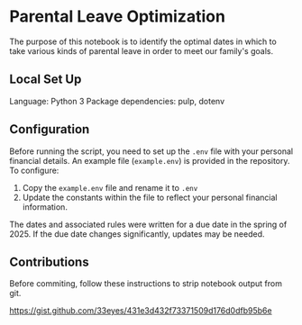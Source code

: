 # Parental Leave Optimization

The purpose of this notebook is to identify the optimal dates in which to take various kinds of parental leave in order to meet our family's goals.

## Local Set Up

Language: Python 3
Package dependencies: pulp, dotenv

## Configuration

Before running the script, you need to set up the `.env` file with your personal financial details. An example file (`example.env`) is provided in the repository. To configure:

1. Copy the `example.env` file and rename it to `.env`
2. Update the constants within the file to reflect your personal financial information. 

The dates and associated rules were written for a due date in the spring of 2025. If the due date changes significantly, updates may be needed. 

## Contributions

Before commiting, follow these instructions to strip notebook output from git. 

https://gist.github.com/33eyes/431e3d432f73371509d176d0dfb95b6e